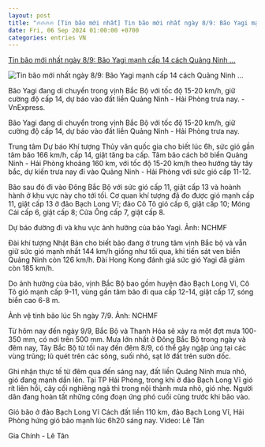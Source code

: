 ```yaml
---
layout: post
title: "🔥🔥🔥🔥 [Tin bão mới nhất] Tin bão mới nhất ngày 8/9: Bão Yagi mạnh cấp 14 cách Quảng Ninh ..."
date: Fri, 06 Sep 2024 01:00:00 +0700
categories: entries VN
---
```

[Tin bão mới nhất ngày 8/9: Bão Yagi mạnh cấp 14 cách Quảng Ninh ...](https://vnexpress.net/bao-yagi-manh-cap-14-cach-quang-ninh-hai-phong-160-km-4790022.html)

![Tin bão mới nhất ngày 8/9: Bão Yagi mạnh cấp 14 cách Quảng Ninh ...](https://i2-vnexpress.vnecdn.net/2024/09/07/44-png-1725661935-8568-1725661952.png?w=1200&h=0&q=100&dpr=1&fit=crop&s=MQFQjhzgl-Z33wljQLfCnw)

Bão Yagi đang di chuyển trong vịnh Bắc Bộ với tốc độ 15-20 km/h, giữ cường độ cấp 14, dự báo vào đất liền Quảng Ninh - Hải Phòng trưa nay. - VnExpress.

Bão Yagi đang di chuyển trong vịnh Bắc Bộ với tốc độ 15-20 km/h, giữ cường độ cấp 14, dự báo vào đất liền Quảng Ninh - Hải Phòng trưa nay.

Trung tâm Dự báo Khí tượng Thủy văn quốc gia cho biết lúc 6h, sức gió gần tâm bão 166 km/h, cấp 14, giật tăng ba cấp. Tâm bão cách bờ biển Quảng Ninh - Hải Phòng khoảng 160 km, với tốc độ 15-20 km/h theo hướng tây tây bắc, dự kiến trưa nay đi vào Quảng Ninh - Hải Phòng với sức gió cấp 11-12.

Bão sau đó đi vào Đông Bắc Bộ với sức gió cấp 11, giật cấp 13 và hoành hành ở khu vực này cho tới tối. Cơ quan khí tượng đã đo được gió mạnh cấp 11, giật cấp 13 ở đảo Bạch Long Vĩ; đảo Cô Tô gió cấp 6, giật cấp 10; Móng Cái cấp 6, giật cấp 8; Cửa Ông cấp 7, giật cấp 8.

Dự báo đường đi và khu vực ảnh hưởng của bão Yagi. Ảnh: NCHMF

Đài khí tượng Nhật Bản cho biết bão đang ở trung tâm vịnh Bắc bộ và vẫn giữ sức gió mạnh nhất 144 km/h giống như tối qua, khi tiến sát ven biển Quảng Ninh còn 126 km/h. Đài Hong Kong đánh giá sức gió Yagi đã giảm còn 185 km/h.

Do ảnh hưởng của bão, vịnh Bắc Bộ bao gồm huyện đảo Bạch Long Vi, Cô Tô gió mạnh cấp 9-11, vùng gần tâm bão đi qua cấp 12-14, giật cấp 17, sóng biển cao 6-8 m.

Ảnh vệ tinh bão lúc 5h ngày 7/9. Ảnh: NCHMF

Từ hôm nay đến ngày 9/9, Bắc Bộ và Thanh Hóa sẽ xảy ra một đợt mưa 100-350 mm, có nơi trên 500 mm. Mưa lớn nhất ở Đông Bắc Bộ trong ngày và đêm nay, Tây Bắc Bộ từ tối nay đến đêm 8/9, có thể gây ngập úng tại các vùng trũng; lũ quét trên các sông, suối nhỏ, sạt lở đất trên sườn dốc.

Ghi nhận thực tế từ đêm qua đến sáng nay, đất liền Quảng Ninh mưa nhỏ, gió đang mạnh dần lên. Tại TP Hải Phòng, trong khi ở đảo Bạch Long Vĩ gió rít liên hồi, cây cối nghiêng ngả thì trong nội thành mưa nhỏ, gió nhẹ. Người dân đang hoàn tất những công đoạn ứng phó cuối cùng trước khi bão vào.

Gió bão ở đảo Bạch Long Vĩ Cách đất liền 110 km, đảo Bạch Long Vĩ, Hải Phòng hứng gió bão mạnh lúc 6h20 sáng nay. Video: Lê Tân

Gia Chính - Lê Tân

